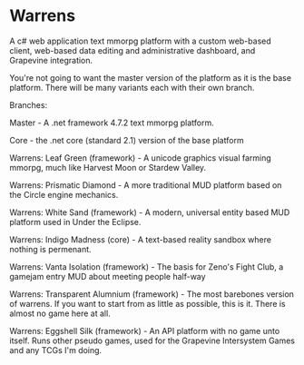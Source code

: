 # Warrens
A c# web application text mmorpg platform with a custom web-based client, web-based data editing and administrative dashboard, and Grapevine integration.

You're not going to want the master version of the platform as it is the base platform. There will be many variants each with their own branch.

Branches:

Master - A .net framework 4.7.2 text mmorpg platform.

Core - the .net core (standard 2.1) version of the base platform

Warrens: Leaf Green (framework) - A unicode graphics visual farming mmorpg, much like Harvest Moon or Stardew Valley.

Warrens: Prismatic Diamond - A more traditional MUD platform based on the Circle engine mechanics.

Warrens: White Sand (framework) - A modern, universal entity based MUD platform used in Under the Eclipse.

Warrens: Indigo Madness (core) - A text-based reality sandbox where nothing is permenant.

Warrens: Vanta Isolation (framework) - The basis for Zeno's Fight Club, a gamejam entry MUD about meeting people half-way

Warrens: Transparent Alumnium (framework) - The most barebones version of warrens. If you want to start from as little as possible, this is it. There is almost no game here at all.

Warrens: Eggshell Silk (framework) - An API platform with no game unto itself. Runs other pseudo games, used for the Grapevine Intersystem Games and any TCGs I'm doing.
